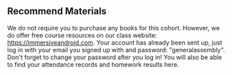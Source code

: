 
## Recommend Materials

We do not require you to purchase any books for this cohort. However, we do offer free course resources on our class website: https://immersiveandroid.com. Your account has already been sent up, just log in with your email you signed up with and password: "generalassembly". Don't forget to change your password after you log in! You will also be able to find your attendance records and homework results here.
